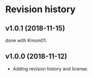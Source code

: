 Revision history
=================

v1.0.1 (2018-11-15)
------------------
done with Kmom01.

v1.0.0 (2018-11-12)
------------------
* Adding revision history and license.
